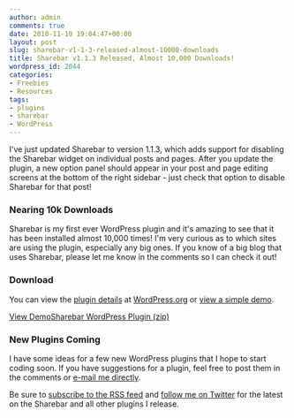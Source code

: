 ```yaml
---
author: admin
comments: true
date: 2010-11-19 19:04:47+00:00
layout: post
slug: sharebar-v1-1-3-released-almost-10000-downloads
title: Sharebar v1.1.3 Released, Almost 10,000 Downloads!
wordpress_id: 2044
categories:
- Freebies
- Resources
tags:
- plugins
- sharebar
- WordPress
---
```


I've just updated Sharebar to version 1.1.3, which adds support for disabling the Sharebar widget on individual posts and pages.  After you update the plugin, a new option panel should appear in your post and page editing screens at the bottom of the right sidebar - just check that option to disable Sharebar for that post!<!-- more -->



### Nearing 10k Downloads


Sharebar is my first ever WordPress plugin and it's amazing to see that it has been installed almost 10,000 times!  I'm very curious as to which sites are using the plugin, especially any big ones.  If you know of a big blog that uses Sharebar, please let me know in the comments so I can check it out!



### Download


You can view the [plugin details](http://wordpress.org/extend/plugins/sharebar/) at [WordPress.org](http://www.wordpress.org/) or [view a simple demo](http://devgrow.com/plugins/sharebar/).


[View Demo](http://devgrow.com/plugins/sharebar/)[Sharebar WordPress Plugin (zip)](http://downloads.wordpress.org/plugin/sharebar.zip)





### New Plugins Coming


I have some ideas for a few new WordPress plugins that I hope to start coding soon.  If you have suggestions for a plugin, feel free to post them in the comments or [e-mail me directly](http://devgrow.com/contact).

Be sure to [subscribe to the RSS feed](http://feeds.feedburner.com/devgrow) and [follow me on Twitter](http://twitter.com/ThinkDevGrow) for the latest on the Sharebar and all other plugins I release.
